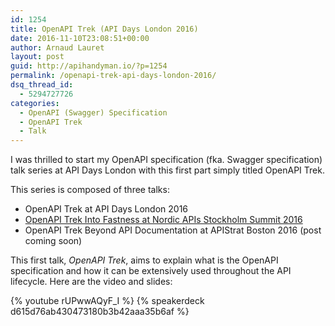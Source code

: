 ```yaml
---
id: 1254
title: OpenAPI Trek (API Days London 2016)
date: 2016-11-10T23:08:51+00:00
author: Arnaud Lauret
layout: post
guid: http://apihandyman.io/?p=1254
permalink: /openapi-trek-api-days-london-2016/
dsq_thread_id:
  - 5294727726
categories:
  - OpenAPI (Swagger) Specification
  - OpenAPI Trek
  - Talk
---
```

I was thrilled to start my OpenAPI specification (fka. Swagger specification) talk series at API Days London with this first part simply titled OpenAPI Trek.

This series is composed of three talks:

- OpenAPI Trek at API Days London 2016
- [OpenAPI Trek Into Fastness at Nordic APIs Stockholm Summit 2016](http://apihandyman.io/openapi-trek-into-fastness-nordic-apis-summit-2016/)
- OpenAPI Trek Beyond API Documentation at APIStrat Boston 2016 (post coming soon)

This first talk, *OpenAPI Trek*, aims to explain what is the OpenAPI specification and how it can be extensively used throughout the API lifecycle. Here are the video and slides:

{% youtube rUPwwAQyF_I %}
{% speakerdeck d615d76ab430473180b3b42aaa35b6af %}
